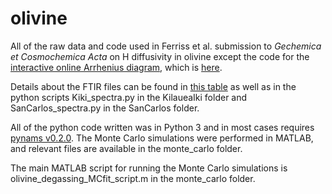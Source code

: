 # olivine

All of the raw data and code used in Ferriss et al. submission to *Gechemica et Cosmochemica Acta* on H diffusivity in olivine except the code for the [interactive online Arrhenius diagram](https://arrheniusdiagram.herokuapp.com/arrheniusdiagram), which is [here](https://github.com/EFerriss/arrheniusdiagram/).

Details about the FTIR files can be found in [this table](https://github.com/EFerriss/olivine/blob/master/olivine/Ferriss_Supplement_astable.csv) as well as in the python scripts Kiki_spectra.py in the KilaueaIki folder and SanCarlos_spectra.py in the SanCarlos folder. 

All of the python code written was in Python 3 and in most cases requires [pynams v0.2.0](https://zenodo.org/record/1172001#.WoG_rudOlPY). The Monte Carlo simulations were performed in MATLAB, and relevant files are available in the monte_carlo folder.

The main MATLAB script for running the Monte Carlo simulations is olivine_degassing_MCfit_script.m in the monte_carlo folder.
